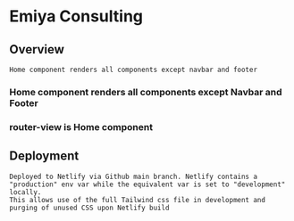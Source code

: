 # Emiya Consulting

## Overview

```
Home component renders all components except navbar and footer
```

### Home component renders all components except Navbar and Footer

### router-view is Home component

## Deployment

```
Deployed to Netlify via Github main branch. Netlify contains a "production" env var while the equivalent var is set to "development" locally.
This allows use of the full Tailwind css file in development and purging of unused CSS upon Netlify build
```
